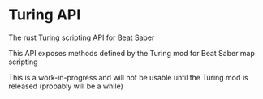 # Turing API

The rust Turing scripting API for Beat Saber


This API exposes methods defined by the Turing mod for Beat Saber map scripting

This is a work-in-progress and will not be usable until the Turing mod is released (probably will be a while)
